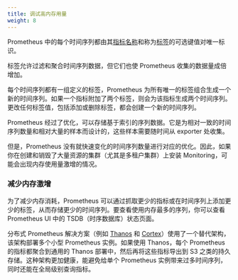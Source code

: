 ```yaml
---
title: 调试高内存用量
weight: 8
---
```


Prometheus 中的每个时间序列都由其[指标名称](https://prometheus.io/docs/practices/naming/#metric-names)和称为[标签](https://prometheus.io/docs/practices/naming/#labels)的可选键值对唯一标识。

标签允许过滤和聚合时间序列数据，但它们也使 Prometheus 收集的数据量成倍增加。

每个时间序列都有一组定义的标签，Prometheus 为所有唯一的标签组合生成一个新的时间序列。如果一个指标附加了两个标签，则会为该指标生成两个时间序列。更改任何标签值，包括添加或删除标签，都会创建一个新的时间序列。

Prometheus 经过了优化，可以存储基于索引的序列数据。它是为相对一致的时间序列数量和相对大量的样本而设计的，这些样本需要随时间从 exporter 处收集。

但是，Prometheus 没有就快速变化的时间序列数量进行对应的优化。因此，如果你在创建和销毁了大量资源的集群（尤其是多租户集群）上安装 Monitoring，可能会出现内存使用量激增的情况。

### 减少内存激增

为了减少内存消耗，Prometheus 可以通过抓取更少的指标或在时间序列上添加更少的标签，从而存储更少的时间序列。要查看使用内存最多的序列，你可以查看 Prometheus UI 中的 TSDB（时序数据库）状态页面。

分布式 Prometheus 解决方案（例如 [Thanos](https://thanos.io/) 和 [Cortex](https://cortexmetrics.io/)）使用了一个替代架构，该架构部署多个小型 Prometheus 实例。如果使用 Thanos，每个 Prometheus 的指标都聚合到通用的 Thanos 部署中，然后再将这些指标导出到 S3 之类的持久存储。这种架构更加健康，能避免给单个 Prometheus 实例带来过多时间序列，同时还能在全局级别查询指标。
